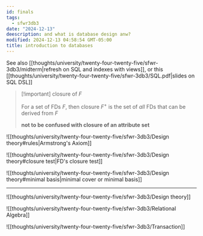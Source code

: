 ```yaml
---
id: finals
tags:
  - sfwr3db3
date: "2024-12-13"
deescription: and what is database design anw?
modified: 2024-12-13 04:58:54 GMT-05:00
title: introduction to databases
---
```


See also [[thoughts/university/twenty-four-twenty-five/sfwr-3db3/midterm|refresh on SQL and indexes with views]], or this [[thoughts/university/twenty-four-twenty-five/sfwr-3db3/SQL.pdf|slides on SQL DSL]]

> [!important] closure of $F$
>
> For a set of FDs $F$, then closure $F^{+}$ is the set of _all_ FDs that can be derived from $F$
>
> **not to be confused with closure of an attribute set**

![[thoughts/university/twenty-four-twenty-five/sfwr-3db3/Design theory#rules|Armstrong's Axiom]]

![[thoughts/university/twenty-four-twenty-five/sfwr-3db3/Design theory#closure test|FD's closure test]]

![[thoughts/university/twenty-four-twenty-five/sfwr-3db3/Design theory#minimal basis|minimal cover or minimal basis]]

---

![[thoughts/university/twenty-four-twenty-five/sfwr-3db3/Design theory]]

![[thoughts/university/twenty-four-twenty-five/sfwr-3db3/Relational Algebra]]

![[thoughts/university/twenty-four-twenty-five/sfwr-3db3/Transaction]]
